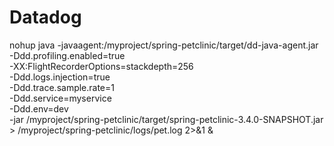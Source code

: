 # Datadog

nohup java -javaagent:/myproject/spring-petclinic/target/dd-java-agent.jar \
  -Ddd.profiling.enabled=true \
  -XX:FlightRecorderOptions=stackdepth=256 \
  -Ddd.logs.injection=true \
  -Ddd.trace.sample.rate=1 \
  -Ddd.service=myservice \
  -Ddd.env=dev \
  -jar /myproject/spring-petclinic/target/spring-petclinic-3.4.0-SNAPSHOT.jar > /myproject/spring-petclinic/logs/pet.log 2>&1 &
